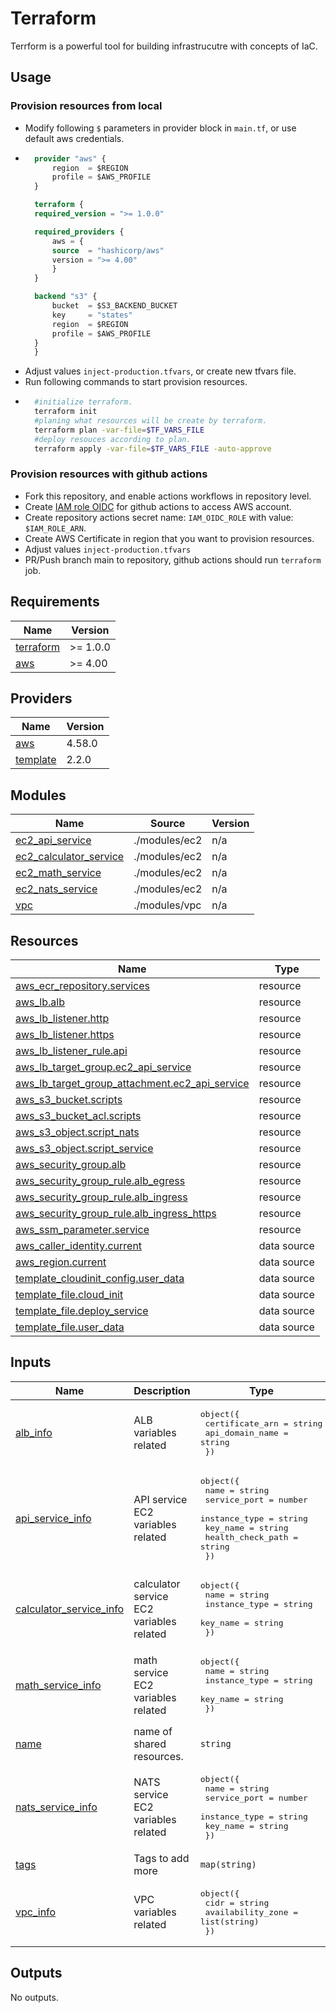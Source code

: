 # Terraform
Terrform is a powerful tool for building infrastrucutre with concepts of IaC.

## Usage
### Provision resources from local
- Modify following `$` parameters in provider block in `main.tf`, or use default aws credentials.
- ```terraform
    provider "aws" {
        region  = $REGION
        profile = $AWS_PROFILE
    }

    terraform {
    required_version = ">= 1.0.0"

    required_providers {
        aws = {
        source  = "hashicorp/aws"
        version = ">= 4.00"
        }
    }

    backend "s3" {
        bucket  = $S3_BACKEND_BUCKET
        key     = "states"
        region  = $REGION
        profile = $AWS_PROFILE
    }
    }
    ```
- Adjust values `inject-production.tfvars`, or create new tfvars file.
- Run following commands to start provision resources.
- ```bash
    #initialize terraform.
    terraform init
    #planing what resources will be create by terraform.
    terraform plan -var-file=$TF_VARS_FILE
    #deploy resouces according to plan.
    terraform apply -var-file=$TF_VARS_FILE -auto-approve
    ```
### Provision resources with github actions
- Fork this repository, and enable actions workflows in repository level.
- Create [IAM role OIDC](https://docs.github.com/en/actions/deployment/security-hardening-your-deployments/configuring-openid-connect-in-amazon-web-services#adding-the-identity-provider-to-aws) for github actions to access AWS account.
- Create repository actions secret name: `IAM_OIDC_ROLE` with value: `$IAM_ROLE_ARN`.
- Create AWS Certificate in region that you want to provision resources.
- Adjust values `inject-production.tfvars`
- PR/Push branch main to repository, github actions should run `terraform` job.

## Requirements

| Name | Version |
|------|---------|
| <a name="requirement_terraform"></a> [terraform](#requirement\_terraform) | >= 1.0.0 |
| <a name="requirement_aws"></a> [aws](#requirement\_aws) | >= 4.00 |

## Providers

| Name | Version |
|------|---------|
| <a name="provider_aws"></a> [aws](#provider\_aws) | 4.58.0 |
| <a name="provider_template"></a> [template](#provider\_template) | 2.2.0 |

## Modules

| Name | Source | Version |
|------|--------|---------|
| <a name="module_ec2_api_service"></a> [ec2\_api\_service](#module\_ec2\_api\_service) | ./modules/ec2 | n/a |
| <a name="module_ec2_calculator_service"></a> [ec2\_calculator\_service](#module\_ec2\_calculator\_service) | ./modules/ec2 | n/a |
| <a name="module_ec2_math_service"></a> [ec2\_math\_service](#module\_ec2\_math\_service) | ./modules/ec2 | n/a |
| <a name="module_ec2_nats_service"></a> [ec2\_nats\_service](#module\_ec2\_nats\_service) | ./modules/ec2 | n/a |
| <a name="module_vpc"></a> [vpc](#module\_vpc) | ./modules/vpc | n/a |

## Resources

| Name | Type |
|------|------|
| [aws_ecr_repository.services](https://registry.terraform.io/providers/hashicorp/aws/latest/docs/resources/ecr_repository) | resource |
| [aws_lb.alb](https://registry.terraform.io/providers/hashicorp/aws/latest/docs/resources/lb) | resource |
| [aws_lb_listener.http](https://registry.terraform.io/providers/hashicorp/aws/latest/docs/resources/lb_listener) | resource |
| [aws_lb_listener.https](https://registry.terraform.io/providers/hashicorp/aws/latest/docs/resources/lb_listener) | resource |
| [aws_lb_listener_rule.api](https://registry.terraform.io/providers/hashicorp/aws/latest/docs/resources/lb_listener_rule) | resource |
| [aws_lb_target_group.ec2_api_service](https://registry.terraform.io/providers/hashicorp/aws/latest/docs/resources/lb_target_group) | resource |
| [aws_lb_target_group_attachment.ec2_api_service](https://registry.terraform.io/providers/hashicorp/aws/latest/docs/resources/lb_target_group_attachment) | resource |
| [aws_s3_bucket.scripts](https://registry.terraform.io/providers/hashicorp/aws/latest/docs/resources/s3_bucket) | resource |
| [aws_s3_bucket_acl.scripts](https://registry.terraform.io/providers/hashicorp/aws/latest/docs/resources/s3_bucket_acl) | resource |
| [aws_s3_object.script_nats](https://registry.terraform.io/providers/hashicorp/aws/latest/docs/resources/s3_object) | resource |
| [aws_s3_object.script_service](https://registry.terraform.io/providers/hashicorp/aws/latest/docs/resources/s3_object) | resource |
| [aws_security_group.alb](https://registry.terraform.io/providers/hashicorp/aws/latest/docs/resources/security_group) | resource |
| [aws_security_group_rule.alb_egress](https://registry.terraform.io/providers/hashicorp/aws/latest/docs/resources/security_group_rule) | resource |
| [aws_security_group_rule.alb_ingress](https://registry.terraform.io/providers/hashicorp/aws/latest/docs/resources/security_group_rule) | resource |
| [aws_security_group_rule.alb_ingress_https](https://registry.terraform.io/providers/hashicorp/aws/latest/docs/resources/security_group_rule) | resource |
| [aws_ssm_parameter.service](https://registry.terraform.io/providers/hashicorp/aws/latest/docs/resources/ssm_parameter) | resource |
| [aws_caller_identity.current](https://registry.terraform.io/providers/hashicorp/aws/latest/docs/data-sources/caller_identity) | data source |
| [aws_region.current](https://registry.terraform.io/providers/hashicorp/aws/latest/docs/data-sources/region) | data source |
| [template_cloudinit_config.user_data](https://registry.terraform.io/providers/hashicorp/template/latest/docs/data-sources/cloudinit_config) | data source |
| [template_file.cloud_init](https://registry.terraform.io/providers/hashicorp/template/latest/docs/data-sources/file) | data source |
| [template_file.deploy_service](https://registry.terraform.io/providers/hashicorp/template/latest/docs/data-sources/file) | data source |
| [template_file.user_data](https://registry.terraform.io/providers/hashicorp/template/latest/docs/data-sources/file) | data source |

## Inputs

| Name | Description | Type | Default | Required |
|------|-------------|------|---------|:--------:|
| <a name="input_alb_info"></a> [alb\_info](#input\_alb\_info) | ALB variables related | <pre>object({<br>    certificate_arn = string<br>    api_domain_name = string<br>  })</pre> | n/a | yes |
| <a name="input_api_service_info"></a> [api\_service\_info](#input\_api\_service\_info) | API service EC2 variables related | <pre>object({<br>    name              = string<br>    service_port      = number<br>    instance_type     = string<br>    key_name          = string<br>    health_check_path = string<br>  })</pre> | n/a | yes |
| <a name="input_calculator_service_info"></a> [calculator\_service\_info](#input\_calculator\_service\_info) | calculator service EC2 variables related | <pre>object({<br>    name          = string<br>    instance_type = string<br>    key_name      = string<br>  })</pre> | n/a | yes |
| <a name="input_math_service_info"></a> [math\_service\_info](#input\_math\_service\_info) | math service EC2 variables related | <pre>object({<br>    name          = string<br>    instance_type = string<br>    key_name      = string<br>  })</pre> | n/a | yes |
| <a name="input_name"></a> [name](#input\_name) | name of shared resources. | `string` | n/a | yes |
| <a name="input_nats_service_info"></a> [nats\_service\_info](#input\_nats\_service\_info) | NATS service EC2 variables related | <pre>object({<br>    name          = string<br>    service_port  = number<br>    instance_type = string<br>    key_name      = string<br>  })</pre> | n/a | yes |
| <a name="input_tags"></a> [tags](#input\_tags) | Tags to add more | `map(string)` | `{}` | no |
| <a name="input_vpc_info"></a> [vpc\_info](#input\_vpc\_info) | VPC variables related | <pre>object({<br>    cidr              = string<br>    availability_zone = list(string)<br>  })</pre> | n/a | yes |

## Outputs

No outputs.
